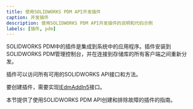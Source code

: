 ```yaml
---
title: 使用SOLIDWORKS PDM API开发插件
caption: 开发插件
description: 使用SOLIDWORKS PDM API开发插件的说明和代码示例
labels: [插件, pdm]
---
```

SOLIDWORKS PDM中的插件是集成到系统中的应用程序。插件安装到SOLIDWORKS PDM管理控制台，并在连接到存储库的所有客户端之间重新分发。

插件可以访问所有可用的SOLIDWORKS API接口和方法。

要创建插件，需要实现[IEdmAddIn5](https://help.solidworks.com/2018/english/api/epdmapi/epdm.interop.epdm~epdm.interop.epdm.iedmaddin5.html)接口。

本节提供了使用SOLIDWORKS PDM API创建和排除故障的插件的指南。